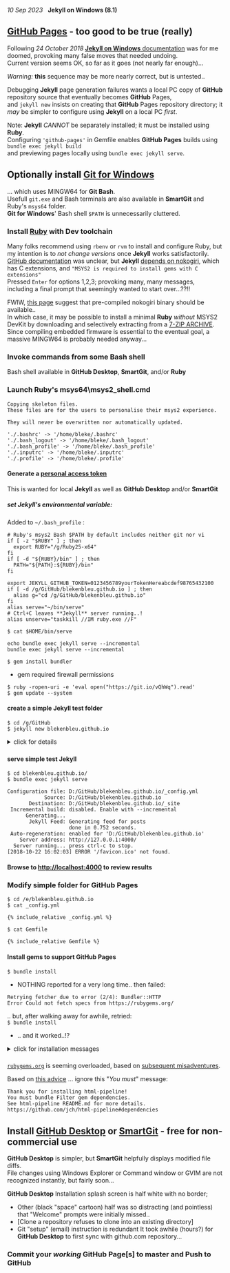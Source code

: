 ---
---
*10 Sep 2023* &nbsp; **Jekyll on Windows (8.1)**

## [GitHub Pages](https://pages.github.com/) - too good to be true (really)

  Following *24 October 2018* [**Jekyll on Windows** documentation](https://jekyllrb.com/docs/installation/windows/)
 was for me doomed,
  provoking many false moves that needed undoing.  
Current version seems OK, so far as it goes (not nearly far enough)...   

*Warning:*  **this** sequence may be more nearly correct,
but is untested..

Debugging **Jekyll** page generation failures wants
a local PC copy of **GitHub** repository source
that eventually becomes **GitHub** Pages,  
and `jekyll new` insists on creating that **GitHub** Pages repository directory;
it *may* be simpler to configure using **Jekyll** on a local PC *first*.

Note: **Jekyll** *CANNOT* be separately installed; it must be installed using **Ruby**.   
Configuring `'github-pages'` in Gemfile enables **GitHub Pages** builds using `bundle exec jekyll build`  
and previewing pages locally using `bundle exec jekyll serve`.

## Optionally install [Git for Windows](https://gitforwindows.org/)
... which uses MINGW64 for **Git Bash**.  
Usefull `git.exe` and
Bash terminals are also available in **SmartGit** and Ruby's `msys64` folder.  
**Git for Windows**' Bash shell `$PATH` is unnecessarily cluttered.

### Install [Ruby](https://rubyinstaller.org/downloads/) **with** Dev toolchain
Many folks recommend using `rbenv` or `rvm` to install and configure Ruby,
but my intention is to *not change versions* once **Jekyll** works satisfactorily.  
[GitHub documentation](https://help.github.com/articles/setting-up-your-github-pages-site-locally-with-jekyll/)
was unclear, but **Jekyll** [depends on nokogiri](https://pages.github.com/versions/), which has C extensions,
and `"MSYS2 is required to install gems with C extensions"`  
Pressed `Enter` for options 1,2,3; provoking many, many messages,  
including a final prompt that seemingly wanted to start over...??!!

FWIW, [this page](http://www.nokogiri.org/tutorials/installing_nokogiri.html) suggest that pre-compiled nokogiri binary
should be available..  
In which case, it may be possible to install a minimal **Ruby** *without* MSYS2 DevKit by downloading and selectively extracting from
a [7-ZIP ARCHIVE](https://rubyinstaller.org/downloads/).  
Since compiling embedded firmware is essential to the eventual goal, a massive MINGW64 is probably needed anyway...   

### Invoke commands from some Bash shell
Bash shell available in **GitHub Desktop**, **SmartGit**, and/or **Ruby**

### Launch Ruby's msys64\msys2_shell.cmd
```
Copying skeleton files.
These files are for the users to personalise their msys2 experience.

They will never be overwritten nor automatically updated.

'./.bashrc' -> '/home/bleke/.bashrc'
'./.bash_logout' -> '/home/bleke/.bash_logout'
'./.bash_profile' -> '/home/bleke/.bash_profile'
'./.inputrc' -> '/home/bleke/.inputrc'
'./.profile' -> '/home/bleke/.profile'
```
#### Generate a [personal access token](https://help.github.com/articles/creating-a-personal-access-token-for-the-command-line/)
This is wanted for local **Jekyll** as well as **GitHub Desktop** and/or **SmartGit**
##### set Jekyll's environmental variable:
Added to `~/.bash_profile` :
```
# Ruby's msys2 Bash $PATH by default includes neither git nor vi
if [ -z "$RUBY" ] ; then
  export RUBY="/g/Ruby25-x64"
fi
if [ -d "${RUBY}/bin" ] ; then
  PATH="${PATH}:${RUBY}/bin"
fi

export JEKYLL_GITHUB_TOKEN=0123456789yourTokenHereabcdef98765432100
if [ -d /g/GitHub/blekenbleu.github.io ] ; then
  alias g="cd /g/GitHub/blekenbleu.github.io"
fi
alias serve="~/bin/serve"
# Ctrl+C leaves **Jekyll** server running..!
alias unserve="taskkill //IM ruby.exe //F"
```
`$ cat $HOME/bin/serve`
```
echo bundle exec jekyll serve --incremental
bundle exec jekyll serve --incremental
```
 
`$ gem install bundler`
- gem required firewall permissions

`$ ruby -ropen-uri -e 'eval open("https://git.io/vQhWq").read'`   
`$ gem update --system`  
#### create a simple **Jekyll** test folder
`$ cd /g/GitHub`   
`$ jekyll new blekenbleu.github.io`

<details>
<summary> click for details</summary>

```
Running bundle install in D:/GitHub/blekenbleu.github.io...
  Bundler: Fetching gem metadata from https://rubygems.org/...........
  Bundler: Fetching gem metadata from https://rubygems.org/.
  Bundler: Resolving dependencies...
  Bundler: Fetching public_suffix 3.0.3
  Bundler: Installing public_suffix 3.0.3
  Bundler: Using addressable 2.5.2
  Bundler: Using bundler 1.16.6
  Bundler: Using colorator 1.1.0
  Bundler: Using concurrent-ruby 1.0.5
  Bundler: Using eventmachine 1.2.7 (x64-mingw32)
  Bundler: Using http_parser.rb 0.6.0
  Bundler: Using em-websocket 0.5.1
  Bundler: Using ffi 1.9.25 (x64-mingw32)
  Bundler: Using forwardable-extended 2.6.0
  Bundler: Using i18n 0.9.5
  Bundler: Using rb-fsevent 0.10.3
  Bundler: Using rb-inotify 0.9.10
  Bundler: Using sass-listen 4.0.0
  Bundler: Using sass 3.6.0
  Bundler: Using jekyll-sass-converter 1.5.2
  Bundler: Using ruby_dep 1.5.0
  Bundler: Using listen 3.1.5
  Bundler: Using jekyll-watch 2.1.2
  Bundler: Using kramdown 1.17.0
  Bundler: Fetching liquid 4.0.1
  Bundler: Installing liquid 4.0.1
  Bundler: Using mercenary 0.3.6
  Bundler: Using pathutil 0.16.1
  Bundler: Fetching rouge 3.3.0
  Bundler: Installing rouge 3.3.0
  Bundler: Using safe_yaml 1.0.4
  Bundler: Using jekyll 3.7.4
  Bundler: Fetching jekyll-feed 0.11.0
  Bundler: Installing jekyll-feed 0.11.0
  Bundler: Using jekyll-seo-tag 2.5.0
  Bundler: Using minima 2.5.0
  Bundler: Using thread_safe 0.3.6
  Bundler: Using tzinfo 1.2.5
  Bundler: Fetching tzinfo-data 1.2018.6
  Bundler: Installing tzinfo-data 1.2018.6
  Bundler: Fetching wdm 0.1.1
  Bundler: Installing wdm 0.1.1 with native extensions
  Bundler: Bundle complete! 5 Gemfile dependencies, 33 gems now installed.
  Bundler: Use `bundle info [gemname]` to see where a bundled gem is installed.
New jekyll site installed in D:/GitHub/blekenbleu.github.io.
```

</details>

###
###
#### serve simple test Jekyll
`$ cd blekenbleu.github.io/`   
`$ bundle exec jekyll serve`
```
Configuration file: D:/GitHub/blekenbleu.github.io/_config.yml
            Source: D:/GitHub/blekenbleu.github.io
       Destination: D:/GitHub/blekenbleu.github.io/_site
 Incremental build: disabled. Enable with --incremental
      Generating...
       Jekyll Feed: Generating feed for posts
                    done in 0.752 seconds.
 Auto-regeneration: enabled for 'D:/GitHub/blekenbleu.github.io'
    Server address: http://127.0.0.1:4000/
  Server running... press ctrl-c to stop.
[2018-10-22 16:02:03] ERROR '/favicon.ico' not found.
```
#### Browse to [http://localhost:4000](http://localhost:4000) to review results

### Modify simple folder for **GitHub Pages**
`$ cd /e/blekenbleu.github.io`  
`$ cat _config.yml`   
```
{% include_relative _config.yml %}
```
`$ cat Gemfile`
```
{% include_relative Gemfile %}
```
#### Install gems to support **GitHub Pages**
`$ bundle install`
- NOTHING reported for a very long time..
then failed:
```
Retrying fetcher due to error (2/4): Bundler::HTTP
Error Could not fetch specs from https://rubygems.org/
```
.. but, after walking away for awhile, retried:   
`$ bundle install`  
- .. and it worked..!?  

<details>
<summary>click for installation messages</summary>

```
Warning: the running version of Bundler (1.16.6) is older than the version that created the lockfile (1.17.1). We suggest you upgrade to the latest version of Bundler by running `gem install bundler`.
Fetching gem metadata from http://rubygems.org/..............
Fetching gem metadata from http://rubygems.org/..
Resolving dependencies...
Using concurrent-ruby 1.0.5
Using i18n 0.9.5
Using minitest 5.11.3
Using thread_safe 0.3.6
Using tzinfo 1.2.5
Using activesupport 4.2.10
Using public_suffix 2.0.5
Using addressable 2.5.2
Using bundler 1.16.6
Using coffee-script-source 1.11.1
Using execjs 2.7.0
Using coffee-script 2.4.1
Using colorator 1.1.0
Using ruby-enum 0.7.2
Using commonmarker 0.17.13
Using dnsruby 1.61.2
Using eventmachine 1.2.7 (x64-mingw32)
Using http_parser.rb 0.6.0
Using em-websocket 0.5.1
Using ffi 1.9.25 (x64-mingw32)
Using ethon 0.11.0
Using multipart-post 2.0.0
Using faraday 0.15.3
Using forwardable-extended 2.6.0
Using gemoji 3.0.0
Using sawyer 0.8.1
Using octokit 4.13.0
Using typhoeus 1.3.0
Using github-pages-health-check 1.8.1
Using rb-fsevent 0.10.3
Using rb-inotify 0.9.10
Using sass-listen 4.0.0
Using sass 3.6.0
Using jekyll-sass-converter 1.5.2
Using ruby_dep 1.5.0
Using listen 3.1.5
Using jekyll-watch 2.1.2
Using kramdown 1.17.0
Using liquid 4.0.0
Using mercenary 0.3.6
Fetching pathutil 0.16.2
Installing pathutil 0.16.2
Using rouge 2.2.1
Using safe_yaml 1.0.4
Using jekyll 3.7.4
Using jekyll-avatar 0.6.0
Using jekyll-coffeescript 1.1.1
Using jekyll-commonmark 1.2.0
Using jekyll-commonmark-ghpages 0.1.5
Using jekyll-default-layout 0.1.4
Using jekyll-feed 0.10.0
Using jekyll-gist 1.5.0
Using jekyll-github-metadata 2.9.4
Using mini_portile2 2.3.0
Using nokogiri 1.8.5 (x64-mingw32)
Using html-pipeline 2.8.4
Using jekyll-mentions 1.4.1
Using jekyll-optional-front-matter 0.3.0
Using jekyll-paginate 1.1.0
Using jekyll-readme-index 0.2.0
Using jekyll-redirect-from 0.14.0
Using jekyll-relative-links 0.5.3
Using rubyzip 1.2.2
Using jekyll-remote-theme 0.3.1
Using jekyll-seo-tag 2.5.0
Using jekyll-sitemap 1.2.0
Using jekyll-swiss 0.4.0
Using jekyll-theme-architect 0.1.1
Using jekyll-theme-cayman 0.1.1
Using jekyll-theme-dinky 0.1.1
Using jekyll-theme-hacker 0.1.1
Using jekyll-theme-leap-day 0.1.1
Using jekyll-theme-merlot 0.1.1
Using jekyll-theme-midnight 0.1.1
Using jekyll-theme-minimal 0.1.1
Using jekyll-theme-modernist 0.1.1
Using jekyll-theme-primer 0.5.3
Using jekyll-theme-slate 0.1.1
Using jekyll-theme-tactile 0.1.1
Using jekyll-theme-time-machine 0.1.1
Using jekyll-titles-from-headings 0.5.1
Using jemoji 0.10.1
Using minima 2.5.0
Using unicode-display_width 1.4.0
Using terminal-table 1.8.0
Using github-pages 192
Using wdm 0.1.1
Bundle complete! 2 Gemfile dependencies, 86 gems now installed.
Use `bundle info [gemname]` to see where a bundled gem is installed.
```

</details>

###
###
[`rubygems.org`](https://rubygems.org/) is seeming overloaded, based on [subsequent misadventures](GitHubWSL).

Based on [this advice](https://github.com/mmistakes/minimal-mistakes/issues/1558)
... ignore this "*You must*" message:
```
Thank you for installing html-pipeline!
You must bundle Filter gem dependencies.
See html-pipeline README.md for more details.
https://github.com/jch/html-pipeline#dependencies
```

## Install [GitHub Desktop](https://help.github.com/desktop/guides/getting-started-with-github-desktop/) or [SmartGit](https://www.syntevo.com/smartgit/) - free for non-commercial use
**GitHub Desktop** is simpler, but **SmartGit** helpfully displays modified file diffs.   
File changes using Windows Explorer or Command window or GVIM
are not recognized instantly, but fairly soon...

**GitHub Desktop** Installation splash screen is half white with no border;
- Other (black "space" cartoon) half was so distracting (and pointless)
      that "Welcome" prompts were initially missed..
- [Clone a repository refuses to clone into an existing directory]
- Git "setup" (email) instruction is redundant
It took awhile (hours?) for **GitHub Desktop** to first sync with github.com repository...

### Commit your *working* **GitHub Page**[s] to master and Push to **GitHub**
